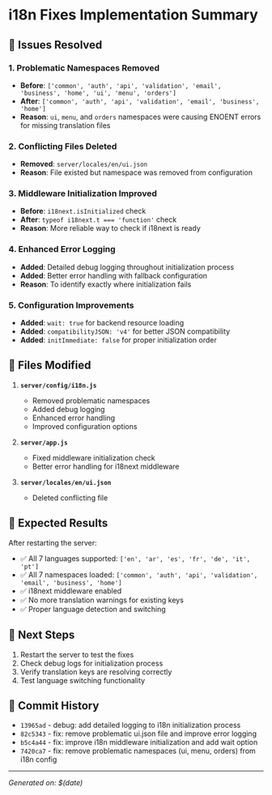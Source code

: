 # i18n Fixes Implementation Summary

## 🎯 **Issues Resolved**

### 1. **Problematic Namespaces Removed**
- **Before**: `['common', 'auth', 'api', 'validation', 'email', 'business', 'home', 'ui', 'menu', 'orders']`
- **After**: `['common', 'auth', 'api', 'validation', 'email', 'business', 'home']`
- **Reason**: `ui`, `menu`, and `orders` namespaces were causing ENOENT errors for missing translation files

### 2. **Conflicting Files Deleted**
- **Removed**: `server/locales/en/ui.json`
- **Reason**: File existed but namespace was removed from configuration

### 3. **Middleware Initialization Improved**
- **Before**: `i18next.isInitialized` check
- **After**: `typeof i18next.t === 'function'` check
- **Reason**: More reliable way to check if i18next is ready

### 4. **Enhanced Error Logging**
- **Added**: Detailed debug logging throughout initialization process
- **Added**: Better error handling with fallback configuration
- **Reason**: To identify exactly where initialization fails

### 5. **Configuration Improvements**
- **Added**: `wait: true` for backend resource loading
- **Added**: `compatibilityJSON: 'v4'` for better JSON compatibility
- **Added**: `initImmediate: false` for proper initialization order

## 🔧 **Files Modified**

1. **`server/config/i18n.js`**
   - Removed problematic namespaces
   - Added debug logging
   - Enhanced error handling
   - Improved configuration options

2. **`server/app.js`**
   - Fixed middleware initialization check
   - Better error handling for i18next middleware

3. **`server/locales/en/ui.json`**
   - Deleted conflicting file

## 🎯 **Expected Results**

After restarting the server:
- ✅ All 7 languages supported: `['en', 'ar', 'es', 'fr', 'de', 'it', 'pt']`
- ✅ All 7 namespaces loaded: `['common', 'auth', 'api', 'validation', 'email', 'business', 'home']`
- ✅ i18next middleware enabled
- ✅ No more translation warnings for existing keys
- ✅ Proper language detection and switching

## 🚀 **Next Steps**

1. Restart the server to test the fixes
2. Check debug logs for initialization process
3. Verify translation keys are resolving correctly
4. Test language switching functionality

## 📝 **Commit History**

- `13965ad` - debug: add detailed logging to i18n initialization process
- `82c5343` - fix: remove problematic ui.json file and improve error logging
- `b5c4a44` - fix: improve i18n middleware initialization and add wait option
- `7420ca7` - fix: remove problematic namespaces (ui, menu, orders) from i18n config

---
*Generated on: $(date)*